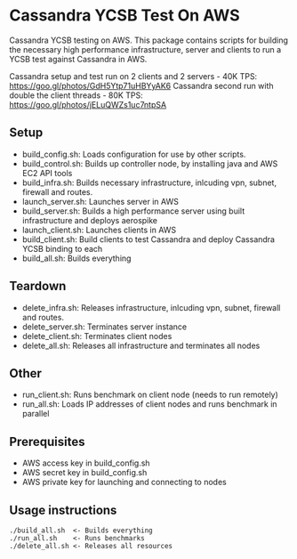 Cassandra YCSB Test On AWS
==========================

Cassandra YCSB testing on AWS. This package contains scripts for building the necessary high performance infrastructure, server and clients to run a YCSB test against Cassandra in AWS.

Cassandra setup and test run on 2 clients and 2 servers - 40K TPS: https://goo.gl/photos/GdH5Ytp71uHBYyAK6
Cassandra second run with double the client threads - 80K TPS: https://goo.gl/photos/jELuQWZs1uc7ntpSA

Setup
-----

* build_config.sh:    Loads configuration for use by other scripts.
* build_control.sh:   Builds up controller node, by installing java and AWS EC2 API tools
* build_infra.sh:     Builds necessary infrastructure, inlcuding vpn, subnet, firewall and routes.
* launch_server.sh:   Launches server in AWS
* build_server.sh:    Builds a high performance server using built infrastructure and deploys aerospike
* launch_client.sh:   Launches clients in AWS
* build_client.sh:    Build clients to test Cassandra and deploy Cassandra YCSB binding to each
* build_all.sh:       Builds everything

Teardown
--------

* delete_infra.sh:    Releases infrastructure, inlcuding vpn, subnet, firewall and routes.
* delete_server.sh:   Terminates server instance
* delete_client.sh:   Terminates client nodes
* delete_all.sh:      Releases all infrastructure and terminates all nodes


Other
-----

* run_client.sh:      Runs benchmark on client node (needs to run remotely)
* run_all.sh:         Loads IP addresses of client nodes and runs benchmark in parallel

Prerequisites
-------------

* AWS access key in build_config.sh
* AWS secret key in build_config.sh
* AWS private key for launching and connecting to nodes

Usage instructions
------------------

    ./build_all.sh  <- Builds everything
    ./run_all.sh    <- Runs benchmarks
    ./delete_all.sh <- Releases all resources
